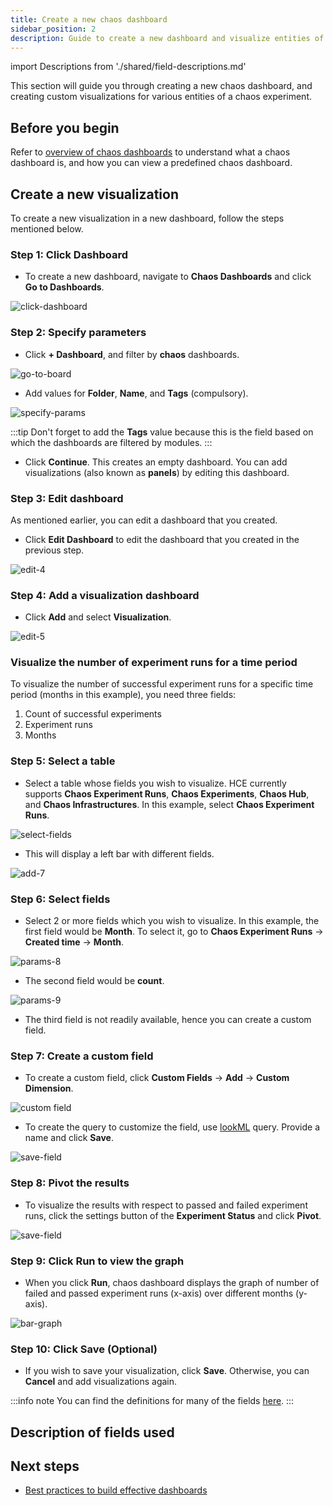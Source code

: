 ```yaml
---
title: Create a new chaos dashboard
sidebar_position: 2
description: Guide to create a new dashboard and visualize entities of a chaos experiment
---
```


import Descriptions from './shared/field-descriptions.md'

This section will guide you through creating a new chaos dashboard, and creating custom visualizations for various entities of a chaos experiment.

## Before you begin

Refer to [overview of chaos dashboards](/docs/chaos-engineering/configure-chaos-experiments/chaos-dashboard/overview.md) to understand what a chaos dashboard is, and how you can view a predefined chaos dashboard.

## Create a new visualization 
To create a new visualization in a new dashboard, follow the steps mentioned below.

### Step 1: Click Dashboard
* To create a new dashboard, navigate to **Chaos Dashboards** and click **Go to Dashboards**. 

![click-dashboard](./static/create-a-new-dashboard/click-dashboard-1.png)

### Step 2: Specify parameters
* Click **+ Dashboard**, and filter by **chaos** dashboards.

![go-to-board](./static/create-a-new-dashboard/go-to-board-2.png)

* Add values for **Folder**, **Name**, and **Tags** (compulsory).

![specify-params](./static/create-a-new-dashboard/specify-parameters-3.png)

:::tip
Don't forget to add the **Tags** value because this is the field based on which the dashboards are filtered by modules. 
:::

* Click **Continue**. This creates an empty dashboard. You can add visualizations (also known as **panels**) by editing this dashboard.

### Step 3: Edit dashboard

As mentioned earlier, you can edit a dashboard that you created. 

* Click **Edit Dashboard** to edit the dashboard that you created in the previous step.

![edit-4](./static/create-a-new-dashboard/edit-4.png)

### Step 4: Add a visualization dashboard

* Click **Add** and select **Visualization**.

![edit-5](./static/create-a-new-dashboard/add-5.png)

### Visualize the number of experiment runs for a time period

To visualize the number of successful experiment runs for a specific time period (months in this example), you need three fields:

1. Count of successful experiments
2. Experiment runs
3. Months

### Step 5: Select a table
* Select a table whose fields you wish to visualize. HCE currently supports **Chaos Experiment Runs**, **Chaos Experiments**, **Chaos Hub**, and **Chaos Infrastructures**. In this example, select **Chaos Experiment Runs**.

![select-fields](./static/create-a-new-dashboard/select-fields-6.png)

* This will display a left bar with different fields. 

![add-7](./static/create-a-new-dashboard/add-7.png)

### Step 6: Select fields
* Select 2 or more fields which you wish to visualize. In this example, the first field would be **Month**. To select it, go to **Chaos Experiment Runs** -> **Created time** -> **Month**.

![params-8](./static/create-a-new-dashboard/params-8.png)

* The second field would be **count**.

![params-9](./static/create-a-new-dashboard/params-9.png)

* The third field is not readily available, hence you can create a custom field.

### Step 7: Create a custom field

* To create a custom field, click **Custom Fields** -> **Add** -> **Custom Dimension**.

![custom field](./static/create-a-new-dashboard/custom-field-10.png)

* To create the query to customize the field, use [lookML](https://cloud.google.com/looker/docs/what-is-lookml) query. Provide a name and click **Save**.

![save-field](./static/create-a-new-dashboard/lookML-11.png)

### Step 8: Pivot the results

* To visualize the results with respect to passed and failed experiment runs, click the settings button of the **Experiment Status** and click **Pivot**. 

![save-field](./static/create-a-new-dashboard/pivot-12.png)

### Step 9: Click Run to view the graph
* When you click **Run**, chaos dashboard displays the graph of number of failed and passed experiment runs (x-axis) over different months (y-axis).

![bar-graph](./static/create-a-new-dashboard/bar-graph-13.png)

### Step 10: Click Save (Optional)
* If you wish to save your visualization, click **Save**. Otherwise, you can **Cancel** and add visualizations again.

:::info note
You can find the definitions for many of the fields [here](/docs/chaos-engineering/get-started/key-concepts.md).
:::

## Description of fields used

<Descriptions />

## Next steps

* [Best practices to build effective dashboards](/docs/platform/dashboards/dashboard-best-practices.md) 